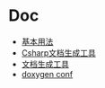# Doc
- [基本用法](1-基本用法.md)
- [Csharp文档生成工具](2-Csharp文档生成工具.md)
- [文档生成工具](3-文档生成工具.md)
- [doxygen conf](4-doxygen_conf.md)

